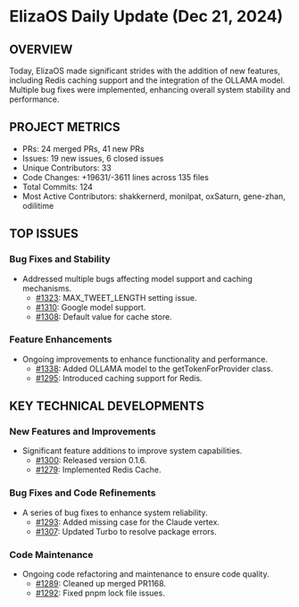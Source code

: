 # ElizaOS Daily Update (Dec 21, 2024)

## OVERVIEW 
Today, ElizaOS made significant strides with the addition of new features, including Redis caching support and the integration of the OLLAMA model. Multiple bug fixes were implemented, enhancing overall system stability and performance.

## PROJECT METRICS
- PRs: 24 merged PRs, 41 new PRs
- Issues: 19 new issues, 6 closed issues
- Unique Contributors: 33
- Code Changes: +19631/-3611 lines across 135 files
- Total Commits: 124
- Most Active Contributors: shakkernerd, monilpat, oxSaturn, gene-zhan, odilitime

## TOP ISSUES
### Bug Fixes and Stability
- Addressed multiple bugs affecting model support and caching mechanisms.
  - [#1323](https://github.com/elizaos/eliza/issues/1323): MAX_TWEET_LENGTH setting issue.
  - [#1310](https://github.com/elizaos/eliza/issues/1310): Google model support.
  - [#1308](https://github.com/elizaos/eliza/issues/1308): Default value for cache store.

### Feature Enhancements
- Ongoing improvements to enhance functionality and performance.
  - [#1338](https://github.com/elizaos/eliza/pull/1338): Added OLLAMA model to the getTokenForProvider class.
  - [#1295](https://github.com/elizaos/eliza/pull/1295): Introduced caching support for Redis.

## KEY TECHNICAL DEVELOPMENTS
### New Features and Improvements
- Significant feature additions to improve system capabilities.
  - [#1300](https://github.com/elizaos/eliza/pull/1300): Released version 0.1.6.
  - [#1279](https://github.com/elizaos/eliza/pull/1279): Implemented Redis Cache.

### Bug Fixes and Code Refinements
- A series of bug fixes to enhance system reliability.
  - [#1293](https://github.com/elizaos/eliza/pull/1293): Added missing case for the Claude vertex.
  - [#1307](https://github.com/elizaos/eliza/pull/1307): Updated Turbo to resolve package errors.

### Code Maintenance
- Ongoing code refactoring and maintenance to ensure code quality.
  - [#1289](https://github.com/elizaos/eliza/pull/1289): Cleaned up merged PR1168.
  - [#1292](https://github.com/elizaos/eliza/pull/1292): Fixed pnpm lock file issues.